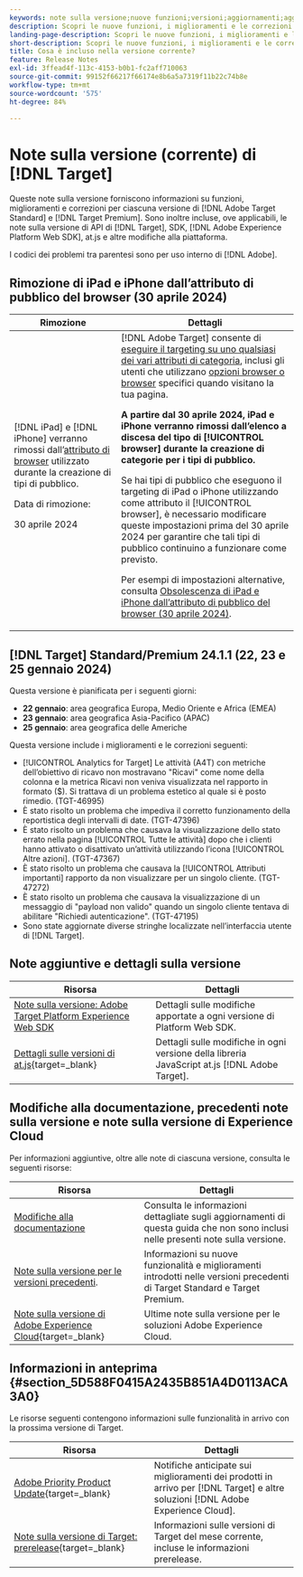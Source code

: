 ```yaml
---
keywords: note sulla versione;nuove funzioni;versioni;aggiornamenti;aggiornamento;versione;miglioramento;miglioramenti;correzioni;correzioni di bug;aggiornamenti
description: Scopri le nuove funzioni, i miglioramenti e le correzioni inclusi nella versione corrente di  [!DNL Adobe Target], compresi SDK, API e librerie JavaScript.
landing-page-description: Scopri le nuove funzioni, i miglioramenti e le correzioni inclusi nella versione corrente di  [!DNL Adobe Target].
short-description: Scopri le nuove funzioni, i miglioramenti e le correzioni inclusi nella versione corrente di  [!DNL Adobe Target].
title: Cosa è incluso nella versione corrente?
feature: Release Notes
exl-id: 3ffead4f-113c-4153-b0b1-fc2aff710063
source-git-commit: 99152f66217f66174e8b6a5a7319f11b22c74b8e
workflow-type: tm+mt
source-wordcount: '575'
ht-degree: 84%

---
```


# Note sulla versione (corrente) di [!DNL Target]

Queste note sulla versione forniscono informazioni su funzioni, miglioramenti e correzioni per ciascuna versione di [!DNL Adobe Target Standard] e [!DNL Target Premium]. Sono inoltre incluse, ove applicabili, le note sulla versione di API di [!DNL Target], SDK, [!DNL Adobe Experience Platform Web SDK], at.js e altre modifiche alla piattaforma.

I codici dei problemi tra parentesi sono per uso interno di [!DNL Adobe].

## Rimozione di iPad e iPhone dall’attributo di pubblico del browser (30 aprile 2024)

| Rimozione | Dettagli |
|--- |--- |
| [!DNL iPad] e [!DNL iPhone] verranno rimossi dall’[attributo di browser](/help/main/c-target/c-audiences/c-target-rules/browser.md) utilizzato durante la creazione di tipi di pubblico.<p>Data di rimozione:<P>30 aprile 2024 | [!DNL Adobe Target] consente di [eseguire il targeting su uno qualsiasi dei vari attributi di categoria](/help/main/c-target/c-audiences/c-target-rules/target-rules.md), inclusi gli utenti che utilizzano [opzioni browser o browser](/help/main/c-target/c-audiences/c-target-rules/browser.md) specifici quando visitano la tua pagina.<P><B>A partire dal 30 aprile 2024, iPad e iPhone verranno rimossi dall’elenco a discesa del tipo di [!UICONTROL browser] durante la creazione di categorie per i tipi di pubblico.</b><P>Se hai tipi di pubblico che eseguono il targeting di iPad o iPhone utilizzando come attributo il [!UICONTROL browser], è necessario modificare queste impostazioni prima del 30 aprile 2024 per garantire che tali tipi di pubblico continuino a funzionare come previsto.<p>Per esempi di impostazioni alternative, consulta [Obsolescenza di iPad e iPhone dall’attributo di pubblico del browser (30 aprile 2024)](/help/main/c-target/c-audiences/c-target-rules/browser.md#deprecation). |

## [!DNL Target] Standard/Premium 24.1.1 (22, 23 e 25 gennaio 2024)

Questa versione è pianificata per i seguenti giorni:

* **22 gennaio**: area geografica Europa, Medio Oriente e Africa (EMEA)
* **23 gennaio**: area geografica Asia-Pacifico (APAC)
* **25 gennaio**: area geografica delle Americhe

Questa versione include i miglioramenti e le correzioni seguenti:

* [!UICONTROL Analytics for Target] Le attività (A4T) con metriche dell’obiettivo di ricavo non mostravano &quot;Ricavi&quot; come nome della colonna e la metrica Ricavi non veniva visualizzata nel rapporto in formato ($). Si trattava di un problema estetico al quale si è posto rimedio. (TGT-46995)
* È stato risolto un problema che impediva il corretto funzionamento della reportistica degli intervalli di date. (TGT-47396)
* È stato risolto un problema che causava la visualizzazione dello stato errato nella pagina [!UICONTROL Tutte le attività] dopo che i clienti hanno attivato o disattivato un’attività utilizzando l’icona [!UICONTROL Altre azioni]. (TGT-47367)
* È stato risolto un problema che causava la [!UICONTROL Attributi importanti] rapporto da non visualizzare per un singolo cliente. (TGT-47272)
* È stato risolto un problema che causava la visualizzazione di un messaggio di &quot;payload non valido&quot; quando un singolo cliente tentava di abilitare &quot;Richiedi autenticazione&quot;. (TGT-47195)
* Sono state aggiornate diverse stringhe localizzate nell’interfaccia utente di [!DNL Target].

## Note aggiuntive e dettagli sulla versione

| Risorsa | Dettagli |
|--- |--- |
| [Note sulla versione: Adobe Target Platform Experience Web SDK](https://experienceleague.adobe.com/docs/experience-platform/edge/release-notes.html?lang=it) | Dettagli sulle modifiche apportate a ogni versione di Platform Web SDK. |
| [Dettagli sulle versioni di at.js](https://experienceleague.adobe.com/docs/target-dev/developer/client-side/at-js-implementation/target-atjs-versions.html?lang=it){target=_blank} | Dettagli sulle modifiche in ogni versione della libreria JavaScript at.js [!DNL Adobe Target]. |

## Modifiche alla documentazione, precedenti note sulla versione e note sulla versione di Experience Cloud

Per informazioni aggiuntive, oltre alle note di ciascuna versione, consulta le seguenti risorse:

| Risorsa | Dettagli |
|--- |--- |
| [Modifiche alla documentazione](/help/main/r-release-notes/doc-change.md) | Consulta le informazioni dettagliate sugli aggiornamenti di questa guida che non sono inclusi nelle presenti note sulla versione. |
| [Note sulla versione per le versioni precedenti](/help/main/r-release-notes/release-notes-for-previous-releases.md). | Informazioni su nuove funzionalità e miglioramenti introdotti nelle versioni precedenti di Target Standard e Target Premium. |
| [Note sulla versione di Adobe Experience Cloud](https://experienceleague.adobe.com/docs/release-notes/experience-cloud/current.html?lang=it){target=_blank} | Ultime note sulla versione per le soluzioni Adobe Experience Cloud. |

## Informazioni in anteprima {#section_5D588F0415A2435B851A4D0113ACA3A0}

Le risorse seguenti contengono informazioni sulle funzionalità in arrivo con la prossima versione di Target.

| Risorsa | Dettagli |
|--- |--- |
| [Adobe Priority Product Update](https://www.adobe.com/subscription/priority-product-update.html){target=_blank} | Notifiche anticipate sui miglioramenti dei prodotti in arrivo per [!DNL Target] e altre soluzioni [!DNL Adobe Experience Cloud]. |
| [Note sulla versione di Target: prerelease](/help/main/r-release-notes/target-release-notes.md){target=_blank} | Informazioni sulle versioni di Target del mese corrente, incluse le informazioni prerelease. |
